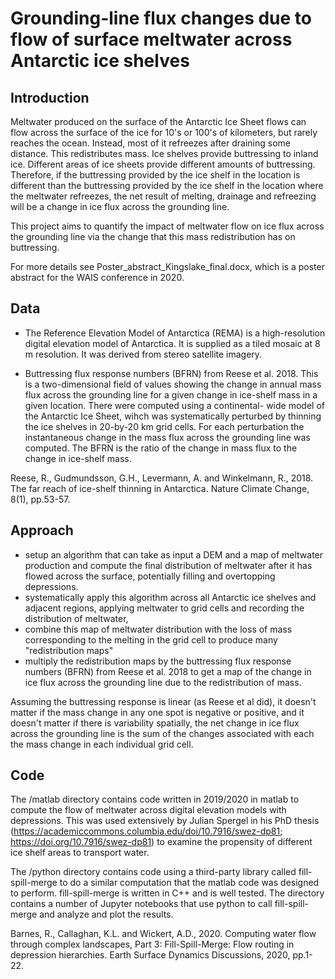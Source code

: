 # Grounding-line flux changes due to flow of surface meltwater across Antarctic ice shelves 

## Introduction 
Meltwater produced on the surface of the Antarctic Ice Sheet flows can flow across the surface of the ice for 10's or 100's of kilometers, but rarely reaches the ocean. Instead, most of it refreezes after draining some distance. This redistributes mass. Ice shelves provide buttressing to inland ice. Different areas of ice sheets provide different amounts of buttressing. Therefore, if the buttressing provided by the ice shelf in the location is different than the buttressing provided by the ice shelf in the location where the meltwater refreezes, the net result of melting, drainage and refreezing will be a change in ice flux across the grounding line.

This project aims to quantify the impact of meltwater flow on ice flux across the grounding line via the change that this mass redistribution has on buttressing.

For more details see Poster_abstract_Kingslake_final.docx, which is a poster abstract for the WAIS conference in 2020.

## Data 
- The Reference Elevation Model of Antarctica (REMA) is a high-resolution digital elevation model of Antarctica. It is supplied as a tiled mosaic at 8 m resolution. It was derived from stereo satellite imagery.

- Buttressing flux response numbers (BFRN) from Reese et al. 2018. This is a two-dimensional field of values showing the change in annual mass flux across the grounding line for a given change in ice-shelf mass in a given location. There were computed using a continental- wide model of the Antarctic Ice Sheet, wihch was systematically perturbed by thinning the ice shelves in 20-by-20 km grid cells. For each perturbation the instantaneous change in the mass flux across the grounding line was computed. The BFRN is the ratio of the change in mass flux to the change in ice-shelf mass.

Reese, R., Gudmundsson, G.H., Levermann, A. and Winkelmann, R., 2018. The far reach of ice-shelf thinning in Antarctica. Nature Climate Change, 8(1), pp.53-57.

## Approach
- setup an algorithm that can take as input a DEM and a map of meltwater production and compute the final distribution of meltwater after it has flowed across the surface, potentially filling and overtopping depressions. 
- systematically apply this algorithm across all Antarctic ice shelves and adjacent regions, applying meltwater to grid cells and recording the distribution of meltwater, 
- combine this map of meltwater distribution with the loss of mass corresponding to the melting in the grid cell to produce many "redistribution maps"
- multiply the redistribution maps by the buttressing flux response numbers (BFRN) from Reese et al. 2018 to get a map of the change in ice flux across the grounding line due to the redistribution of mass. 

Assuming the buttressing response is linear (as Reese et al did), it doesn't matter if the mass change in any one spot is negative or positive, and it doesn't matter if there is variability spatially, the net change in ice flux across the grounding line is the sum of the changes associated with each the mass change in each individual grid cell.


## Code

The /matlab directory contains code written in 2019/2020 in matlab to compute the flow of meltwater across digital elevation models with depressions. This was used extensively by Julian Spergel in his PhD thesis (https://academiccommons.columbia.edu/doi/10.7916/swez-dp81; https://doi.org/10.7916/swez-dp81) to examine the propensity of different ice shelf areas to transport water. 

The /python directory contains code using a third-party library called fill-spill-merge to do a similar computation that the matlab code was designed to perform. fill-spill-merge is written in C++ and is well tested. The directory contains a number of Jupyter notebooks that use python to call fill-spill-merge and analyze and plot the results. 

Barnes, R., Callaghan, K.L. and Wickert, A.D., 2020. Computing water flow through complex landscapes, Part 3: Fill-Spill-Merge: Flow routing in depression hierarchies. Earth Surface Dynamics Discussions, 2020, pp.1-22.
